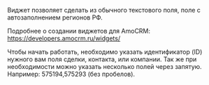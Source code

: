 Виджет позволяет сделать из обычного текстового поля, поле с автозаполнением регионов РФ.

Подробнее о создании виджетов для AmoCRM: https://developers.amocrm.ru/widgets/


Чтобы начать работать, необходимо указать идентификатор (ID) нужного вам поля сделки, контакта, или компании. Так же при необходимости можно указать несколько полей через запятую. Например: 575194,575293 (без пробелов).